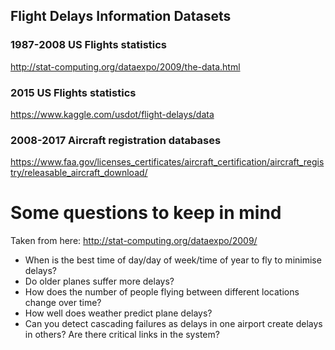 ## Flight Delays Information Datasets
### 1987-2008 US Flights statistics
http://stat-computing.org/dataexpo/2009/the-data.html
### 2015 US Flights statistics
https://www.kaggle.com/usdot/flight-delays/data
### 2008-2017 Aircraft registration databases
https://www.faa.gov/licenses_certificates/aircraft_certification/aircraft_registry/releasable_aircraft_download/
# Some questions to keep in mind
Taken from here: http://stat-computing.org/dataexpo/2009/
- When is the best time of day/day of week/time of year to fly to minimise delays?
- Do older planes suffer more delays?
- How does the number of people flying between different locations change over time?
- How well does weather predict plane delays?
- Can you detect cascading failures as delays in one airport create delays in others? Are there critical links in the system?

